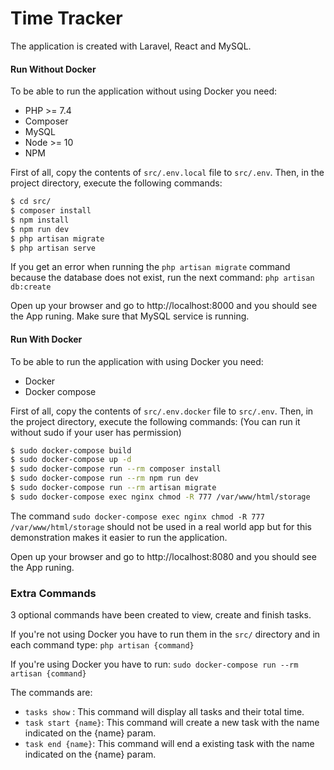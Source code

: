 # Time Tracker

The application is created with Laravel, React and MySQL.

#### Run Without Docker
To be able to run the application without using Docker you need: 
- PHP >= 7.4
- Composer
- MySQL 
- Node >= 10
- NPM

First of all, copy the contents of ```src/.env.local``` file to ```src/.env```.
Then, in the project directory, execute the following commands:
```sh
$ cd src/
$ composer install
$ npm install
$ npm run dev
$ php artisan migrate
$ php artisan serve
```

If you get an error when running the ```php artisan migrate``` command because the database does not exist, run the next command: ```php artisan db:create``` 

Open up your browser and go to http://localhost:8000 and you should see the App runing. Make sure that MySQL service is running.   
 
#### Run With Docker
To be able to run the application with using Docker you need: 
- Docker
- Docker compose

First of all, copy the contents of ```src/.env.docker``` file to ```src/.env```.
Then, in the project directory, execute the following commands:
(You can run it without sudo if your user has permission)
```sh
$ sudo docker-compose build
$ sudo docker-compose up -d
$ sudo docker-compose run --rm composer install
$ sudo docker-compose run --rm npm run dev
$ sudo docker-compose run --rm artisan migrate
$ sudo docker-compose exec nginx chmod -R 777 /var/www/html/storage
```

The command ```sudo docker-compose exec nginx chmod -R 777 /var/www/html/storage``` should not be used in a real world app but for this demonstration makes it easier to run the application. 

Open up your browser and go to http://localhost:8080 and you should see the App runing.

### Extra Commands

3 optional commands have been created to view, create and finish tasks.

If you're not using Docker you have to run them in the ```src/``` directory and in each command type: ```php artisan {command}```

If you're using Docker you have to run: ```sudo docker-compose run --rm artisan {command}```

The commands are: 
- ```tasks show``` : This command will display all tasks and their total time.
- ```task start {name}```: This command will create a new task with the name indicated on the {name} param. 
- ```task end {name}```: This command will end a existing task with the name indicated on the {name} param.
